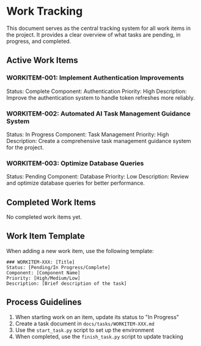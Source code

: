 # Work Tracking

This document serves as the central tracking system for all work items in the project. It provides a clear overview of what tasks are pending, in progress, and completed.

## Active Work Items

### WORKITEM-001: Implement Authentication Improvements
Status: Complete
Component: Authentication
Priority: High
Description: Improve the authentication system to handle token refreshes more reliably.

### WORKITEM-002: Automated AI Task Management Guidance System
Status: In Progress
Component: Task Management
Priority: High
Description: Create a comprehensive task management guidance system for the project.

### WORKITEM-003: Optimize Database Queries
Status: Pending
Component: Database
Priority: Low
Description: Review and optimize database queries for better performance.

## Completed Work Items

No completed work items yet.

## Work Item Template

When adding a new work item, use the following template:

```
### WORKITEM-XXX: [Title]
Status: [Pending/In Progress/Complete]
Component: [Component Name]
Priority: [High/Medium/Low]
Description: [Brief description of the task]
```

## Process Guidelines

1. When starting work on an item, update its status to "In Progress"
2. Create a task document in `docs/tasks/WORKITEM-XXX.md`
3. Use the `start_task.py` script to set up the environment
4. When completed, use the `finish_task.py` script to update tracking
